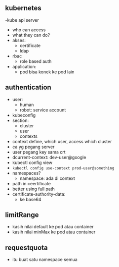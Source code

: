 ## kubernetes
-kube api server
- who can access
- what they can do?
- akses:
    - certificate
    - ldap
- rbac
    - role based auth
- application:
    - pod bisa konek ke pod lain

## authentication
- user:
    - human
    - robot: service account
- kubeconfig
- section:
    - cluster
    - user
    - contexts
- context define, which user, access which cluster
- ca yg pegang server
- user pegang key sama crt
- dcurrent-context: dev-user@google
- kubectl config view
- ```kubectl config use-context prod-user@something```
- namespaces?
    - namespace: ada di context
- path in ceertificate
- better using full path
- certificate-authority-data:
    - ke base64


## limitRange
- kasih nilai default ke pod atau container
- kasih nilai minMax ke pod atau container

## requestquota
- itu buat satu namespace semua


